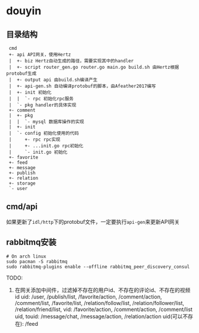 # douyin

## 目录结构
```
 cmd
 +- api API网关，使用Hertz
 |  +- biz Hertz自动生成的路径，需要实现其中的handler
 |  +- script router_gen.go router.go main.go build.sh 由Hertz根据protobuf生成
 |  +- output api 由build.sh编译产生
 |  +- api-gen.sh 自动编译protobuf的脚本，由Afeather2017编写
 |  +- init 初始化
 |  |  `- rpc 初始化rpc服务
 |  `- pkg handler的具体实现
 +- comment
 |  +- pkg 
 |  |  `- mysql 数据库操作的实现
 |  +- init
 |  `- config 初始化使用的代码
 |     +- rpc rpc实现
 |     +- ...init.go rpc初始化
 |     `- init.go 初始化
 +- favorite
 +- feed
 +- message
 +- publish
 +- relation
 +- storage
 `- user
```

## cmd/api

如果更新了`idl/http`下的protobuf文件，一定要执行`api-gen`来更新API网关

## rabbitmq安装

```shell
# On arch linux
sudo pacman -S rabbitmq
sudo rabbitmq-plugins enable --offline rabbitmq_peer_discovery_consul
```

TODO: 
1. 在网关添加中间件，过滤掉不存在的用户id、不存在的评论id、不存在的视频id
 uid: /user, /publish/list, /favorite/action, /comment/action, /comment/list, /favorite/list, /relation/follow/list, /relation/follower/list, /relation/friend/list,
 vid: /favorite/action, /comment/action, /comment/list
 uid, touid: /message/chat, /message/action, /relation/action
 uid(可以不存在): /feed

